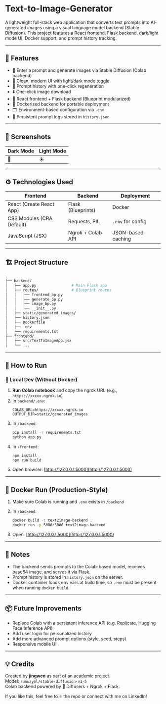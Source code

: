 # Text-to-Image-Generator

A lightweight full-stack web application that converts text prompts into AI-generated images using a visual language model backend (Stable Diffusion). This project features a React frontend, Flask backend, dark/light mode UI, Docker support, and prompt history tracking.

---

## 🌟 Features

- 🧠 Enter a prompt and generate images via Stable Diffusion (Colab backend)
- 🎨 Clean, modern UI with light/dark mode toggle
- 📜 Prompt history with one-click regeneration
- ⬇️ One-click image download
- 🧊 React frontend + Flask backend (Blueprint modularized)
- 🐳 Dockerized backend for portable deployment
- 🗂️ Environment-based configuration via `.env`
- 📝 Persistent prompt logs stored in `history.json`

---

## 📸 Screenshots

| Dark Mode | Light Mode |
|-----------|------------|
| 🌙        | ☀️        |

---

## ⚙️ Technologies Used

| Frontend                    | Backend            | Deployment          |
|----------------------------|--------------------|---------------------|
| React (Create React App)   | Flask (Blueprints) | Docker              |
| CSS Modules (CRA Default)  | Requests, PIL      | `.env` for config   |
| JavaScript (JSX)           | Ngrok + Colab API  | JSON-based caching  |

---

## 🏗️ Project Structure

```bash
.
├── backend/
│   ├── app.py                # Main Flask app
│   ├── routes/               # Blueprint routes
│   │   ├── frontend_bp.py
│   │   ├── generate_bp.py
│   │   ├── image_bp.py
│   │   └── __init__.py
│   ├── static/generated_images/
│   ├── history.json
│   ├── Dockerfile
│   ├── .env
│   └── requirements.txt
├── frontend/
│   ├── src/TextToImageApp.jsx
│   └── ...
```

---

## 🚀 How to Run

### 🧪 Local Dev (Without Docker)

1. **Run Colab notebook** and copy the ngrok URL (e.g., `https://xxxxx.ngrok.io`)
2. In `backend/.env`:
   ```env
   COLAB_URL=https://xxxxx.ngrok.io
   OUTPUT_DIR=static/generated_images
   ```
3. In `/backend`:
   ```bash
   pip install -r requirements.txt
   python app.py
   ```
4. In `/frontend`:
   ```bash
   npm install
   npm run build
   ```
5. Open browser: [http://127.0.0.1:5000](http://127.0.0.1:5000)

---

## 🐳 Docker Run (Production-Style)

1. Make sure Colab is running and `.env` exists in `/backend`

2. In `/backend`:
   ```bash
   docker build -t text2image-backend .
   docker run -p 5000:5000 text2image-backend
   ```

3. Open: [http://127.0.0.1:5000](http://127.0.0.1:5000)

---

## 🧠 Notes

- The backend sends prompts to the Colab-based model, receives base64 image, and serves it via Flask.
- Prompt history is stored in `history.json` on the server.
- Docker container loads env vars at build time, so `.env` must be present when running `docker build`.

---

## 📦 Future Improvements

- Replace Colab with a persistent inference API (e.g. Replicate, Hugging Face Inference API)
- Add user login for personalized history
- Add more advanced prompt options (style, seed, steps)
- Responsive mobile UI

---

## 💡 Credits

Created by **jingwen** as part of an academic project.  
Model: `runwayml/stable-diffusion-v1-5`  
Colab backend powered by 🤗 Diffusers + Ngrok + Flask.

If you like this, feel free to ⭐️ the repo or connect with me on LinkedIn!
